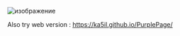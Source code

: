 ![изображение](https://github.com/user-attachments/assets/9f9a0639-0a45-479c-b343-72cbb2ea62f2)

Also try web version : https://ka5il.github.io/PurplePage/
